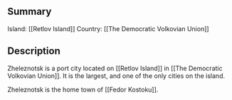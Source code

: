 ## Summary

Island: [[Retlov Island]]
Country: [[The Democratic Volkovian Union]]
## Description

Zheleznotsk is a port city located on [[Retlov Island]] in [[The Democratic Volkovian Union]]. It is the largest, and one of the only cities on the island.

Zheleznotsk is the home town of [[Fedor Kostoku]].
